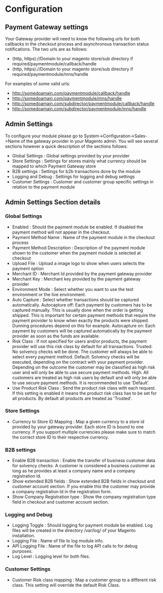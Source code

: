 # Configuration

## Payment Gateway settings
Your Gateway provider will need to know the following urls for both callbacks in the checkout process and asynchronous transaction status notifications. The two urls are as follows:
* (http, https)://Domain to your magento store/sub directory if required/paymentmodule/callback/handle
* (http, https)://Domain to your magento store/sub directory if required/paymentmodule/mns/handle

For examples of some valid urls:

* http://somedoamain.com/paymentmodule/callback/handle
* http://somedoamain.com/paymentmodule/mns/handle
* http://somedoamain.com/subdirector/paymentmodule/callback/handle
* http://somedoamain.com/subdirector/paymentmodule/mns/handle

## Admin Settings
To configure your module please go to System->Configuration->Sales->Name of the gateway provider in your Magento admin. You will see several sections however a quick description of the sections follows:

* Global Settings : Global settings provided by your provider
* Store Settings : Settings for stores mainly what currency should be mapped to which Payment Gateway store
* B2B settings : Settings for b2b transactions done by the module
* Logging and Debug : Settings for logging and debug settings
* Customer Settings : Customer and customer group specific settings in relation to the payment module

## Admin Settings Section details

### Global Settings

* Enabled : Should the payment module be enabled. If disabled the payment method will not appear in the checkout.
* Payment Method Name : Name of the payment module in the checkout process
* Payment Method Description : Description of the payment module shown to the customer when the payment module is selected at checkout
* Upload File : Upload a image logo to show when users selects the payment option
* Merchant ID : Merchant Id provided by the payment gateway provider
* Merchant Key : Merchant key provided by the payment gateway provider
* Environment Mode : Select whether you want to use the test environment or the live environment.
* Auto Capture : Select whether transactions should be captured automatically.
	Autocapture off: Each payment by customers has to be captured manually. This is usually done when the order is getting shipped. This is important for certain payment methods that require the payment provider to know when exactly the products were shipped. Dunning procedures depend on this for example.
	Autocapture on: Each payment by customers will be captured automatically by the payment provider as soon as the funds are available.
* Risk Class : If not specified for users and/or products, the payment provider will use this risk class by default for all transactions. 
	Trusted: No solvency checks will be done. The customer will always be able to select every payment method.
	Default: Solvency checks will be executed, depending on the contract with your payment provider. Depending on the outcome the customer may be classified as high risk user and will only be able to use secure payment methods.
	High: All customers are treated as high risk users by default and will only be able to use secure payment methods.
	It is recommended to use 'Default'.
* Use Product Risk Class : Send the product risk class with each request. If this setting is enabled it means the product risk class has to be set for all products. By default all products are treated as 'Trusted'.

### Store Settings

* Currency to Store ID Mapping : Map a given currency to a store id provided by your gateway provider. Each store ID is bound to one currency. If you support multiple currencies please make sure to match the correct store ID to their respective currency.

### B2B settings

* Enable B2B transaction : Enable the transfer of business customer data for solvency checks. A customer is considered a business customer as long as he provides at least a company name and a company registration Id.
* Show extended B2B fields : Show extended B2B fields in checkout and customer account section. If you enable this the customer may provide a company registration Id in the registration form.
* Show Company Registration type : Show the company registration type field in checkout and customer account section.

### Logging and Debug

* Logging Toggle : Should logging for payment module be enabled. Log files will be created in the directory /var/log/ of your Magento installation.
* Logging File : Name of file to log module info.
* API Logging File : Name of the file to log API calls to for debug purposes.
* Log Level : Logging level for both files.

### Customer Settings

* Customer Risk class mapping : Map a customer group to a different risk class. This setting will override the default Risk Class.